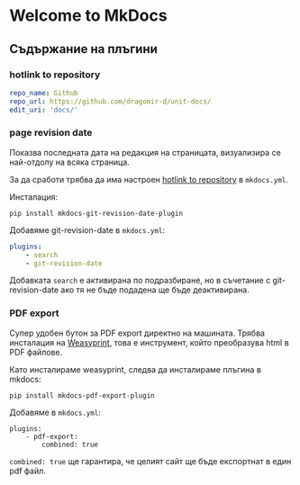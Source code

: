# Welcome to MkDocs

## Съдържание на плъгини

### hotlink to repository

```yml
repo_name: Github
repo_url: https://github.com/dragomir-d/unit-docs/
edit_uri: 'docs/'
```

### page revision date

Показва последната дата на редакция на страницата, визуализира се най-отдолу на всяка страница.

За да сработи трябва да има настроен [hotlink to repository](#hotlink-to-repository) в `mkdocs.yml`.

Инсталация:

```
pip install mkdocs-git-revision-date-plugin
```

Добавяме git-revision-date в `mkdocs.yml`:

```yml
plugins:
    - search
    - git-revision-date
```

Добавката `search` е активирана по подразбиране, но в съчетание с git-revision-date ако тя не бъде подадена ще бъде деактивирана.

### PDF export

Супер удобен бутон за PDF export директно на машината. Трябва инсталация на [Weasyprint](https://doc.courtbouillon.org/weasyprint/latest/first_steps.html#windows), това е инструмент, който преобразува html в PDF файлове.

Като инсталираме weasyprint, следва да инсталираме плъгина в mkdocs:

```
pip install mkdocs-pdf-export-plugin
```

Добавяме в `mkdocs.yml`:

```
plugins:
    - pdf-export:
        combined: true
```

`combined: true` ще гарантира, че целият сайт ще бъде експортнат в един pdf файл.
